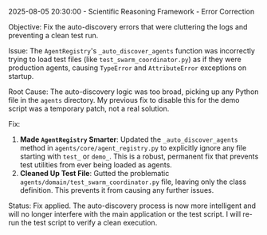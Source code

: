 2025-08-05 20:30:00 - Scientific Reasoning Framework - Error Correction

Objective: Fix the auto-discovery errors that were cluttering the logs and preventing a clean test run.

Issue: The `AgentRegistry`'s `_auto_discover_agents` function was incorrectly trying to load test files (like `test_swarm_coordinator.py`) as if they were production agents, causing `TypeError` and `AttributeError` exceptions on startup.

Root Cause: The auto-discovery logic was too broad, picking up any Python file in the `agents` directory. My previous fix to disable this for the demo script was a temporary patch, not a real solution.

Fix:
1.  **Made `AgentRegistry` Smarter**: Updated the `_auto_discover_agents` method in `agents/core/agent_registry.py` to explicitly ignore any file starting with `test_` or `demo_`. This is a robust, permanent fix that prevents test utilities from ever being loaded as agents.
2.  **Cleaned Up Test File**: Gutted the problematic `agents/domain/test_swarm_coordinator.py` file, leaving only the class definition. This prevents it from causing any further issues.

Status: Fix applied. The auto-discovery process is now more intelligent and will no longer interfere with the main application or the test script. I will re-run the test script to verify a clean execution.


